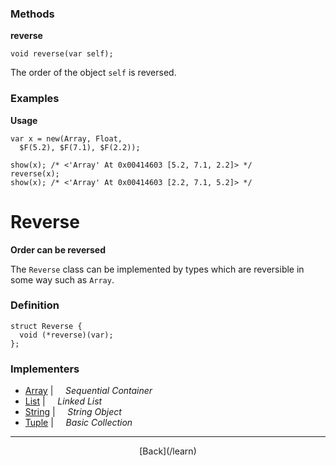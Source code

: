   <div class="row">
  <div class="col-xs-6 col-md-6">

### Methods

__reverse__

    void reverse(var self);

The order of the object `self` is reversed.

### Examples

__Usage__

    var x = new(Array, Float, 
      $F(5.2), $F(7.1), $F(2.2));
    
    show(x); /* <'Array' At 0x00414603 [5.2, 7.1, 2.2]> */
    reverse(x);
    show(x); /* <'Array' At 0x00414603 [2.2, 7.1, 5.2]> */
    



  </div>
  <div class="col-xs-6 col-md-6">

# Reverse
__Order can be reversed__

The `Reverse` class can be implemented by types which are reversible in some way such as `Array`.

### Definition

    struct Reverse {
      void (*reverse)(var);
    };
    

### Implementers

* <span class="docitem">[Array](/learn/array)</span> | &nbsp; &nbsp;   _Sequential Container_
* <span class="docitem">[List](/learn/list)</span> | &nbsp; &nbsp;   _Linked List_
* <span class="docitem">[String](/learn/string)</span> | &nbsp; &nbsp;   _String Object_
* <span class="docitem">[Tuple](/learn/tuple)</span> | &nbsp; &nbsp;   _Basic Collection_

* * *

  <p style="text-align:center;">
[Back](/learn)
  </p>

  </div>
  </div>
